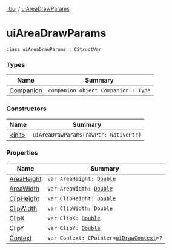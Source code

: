 [libui](../index.md) / [uiAreaDrawParams](./index.md)

# uiAreaDrawParams

`class uiAreaDrawParams : CStructVar`

### Types

| Name | Summary |
|---|---|
| [Companion](-companion.md) | `companion object Companion : Type` |

### Constructors

| Name | Summary |
|---|---|
| [&lt;init&gt;](-init-.md) | `uiAreaDrawParams(rawPtr: NativePtr)` |

### Properties

| Name | Summary |
|---|---|
| [AreaHeight](-area-height.md) | `var AreaHeight: `[`Double`](https://kotlinlang.org/api/latest/jvm/stdlib/kotlin/-double/index.html) |
| [AreaWidth](-area-width.md) | `var AreaWidth: `[`Double`](https://kotlinlang.org/api/latest/jvm/stdlib/kotlin/-double/index.html) |
| [ClipHeight](-clip-height.md) | `var ClipHeight: `[`Double`](https://kotlinlang.org/api/latest/jvm/stdlib/kotlin/-double/index.html) |
| [ClipWidth](-clip-width.md) | `var ClipWidth: `[`Double`](https://kotlinlang.org/api/latest/jvm/stdlib/kotlin/-double/index.html) |
| [ClipX](-clip-x.md) | `var ClipX: `[`Double`](https://kotlinlang.org/api/latest/jvm/stdlib/kotlin/-double/index.html) |
| [ClipY](-clip-y.md) | `var ClipY: `[`Double`](https://kotlinlang.org/api/latest/jvm/stdlib/kotlin/-double/index.html) |
| [Context](-context.md) | `var Context: CPointer<`[`uiDrawContext`](../ui-draw-context.md)`>?` |
